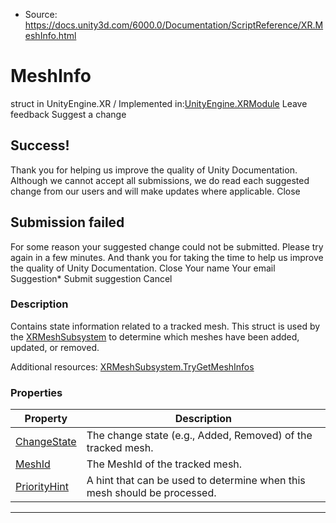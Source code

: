 * Source: https://docs.unity3d.com/6000.0/Documentation/ScriptReference/XR.MeshInfo.html

# MeshInfo
struct in UnityEngine.XR
/
Implemented in:[UnityEngine.XRModule](https://docs.unity3d.com/6000.0/Documentation/ScriptReference/UnityEngine.XRModule.html)
Leave feedback
Suggest a change
## Success!
Thank you for helping us improve the quality of Unity Documentation. Although we cannot accept all submissions, we do read each suggested change from our users and will make updates where applicable.
Close
## Submission failed
For some reason your suggested change could not be submitted. Please <a>try again</a> in a few minutes. And thank you for taking the time to help us improve the quality of Unity Documentation.
Close
Your name Your email Suggestion* Submit suggestion
Cancel
### Description
Contains state information related to a tracked mesh.
This struct is used by the [XRMeshSubsystem](https://docs.unity3d.com/6000.0/Documentation/ScriptReference/XR.XRMeshSubsystem.html) to determine which meshes have been added, updated, or removed.  
  
Additional resources: [XRMeshSubsystem.TryGetMeshInfos](https://docs.unity3d.com/6000.0/Documentation/ScriptReference/XR.XRMeshSubsystem.TryGetMeshInfos.html)
### Properties
Property | Description  
---|---  
[ChangeState](https://docs.unity3d.com/6000.0/Documentation/ScriptReference/XR.MeshInfo.ChangeState.html) | The change state (e.g., Added, Removed) of the tracked mesh.  
[MeshId](https://docs.unity3d.com/6000.0/Documentation/ScriptReference/XR.MeshInfo.MeshId.html) | The MeshId of the tracked mesh.  
[PriorityHint](https://docs.unity3d.com/6000.0/Documentation/ScriptReference/XR.MeshInfo.PriorityHint.html) | A hint that can be used to determine when this mesh should be processed.  
* * *
